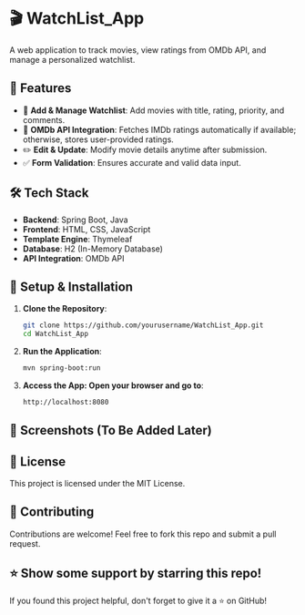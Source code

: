 # 🎬 WatchList_App

A web application to track movies, view ratings from OMDb API, and manage a personalized watchlist.

## 🚀 Features
- 🎥 **Add & Manage Watchlist**: Add movies with title, rating, priority, and comments.
- 🌟 **OMDb API Integration**: Fetches IMDb ratings automatically if available; otherwise, stores user-provided ratings.
- ✏️ **Edit & Update**: Modify movie details anytime after submission.
- ✅ **Form Validation**: Ensures accurate and valid data input.

## 🛠️ Tech Stack
- **Backend**: Spring Boot, Java
- **Frontend**: HTML, CSS, JavaScript
- **Template Engine**: Thymeleaf
- **Database**: H2 (In-Memory Database)
- **API Integration**: OMDb API

## 🔧 Setup & Installation

1. **Clone the Repository**:
   ```sh
   git clone https://github.com/yourusername/WatchList_App.git
   cd WatchList_App


2. **Run the Application**:
   ```sh
   mvn spring-boot:run

3. **Access the App: Open your browser and go to**:
   ```sh
   http://localhost:8080

## 📸 Screenshots (To Be Added Later)

## 📜 License

This project is licensed under the MIT License.

## 🤝 Contributing

Contributions are welcome! Feel free to fork this repo and submit a pull request.

## ⭐ Show some support by starring this repo!

If you found this project helpful, don't forget to give it a ⭐ on GitHub!

